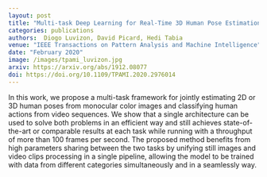 ```yaml
---
layout: post
title: "Multi-task Deep Learning for Real-Time 3D Human Pose Estimation and Action Recognition"
categories: publications
authors:  Diogo Luvizon, David Picard, Hedi Tabia
venue: "IEEE Transactions on Pattern Analysis and Machine Intelligence"
date: "February 2020"
image: /images/tpami_luvizon.jpg
arxiv: https://arxiv.org/abs/1912.08077
doi: https://doi.org/10.1109/TPAMI.2020.2976014
---
```


In this work, we propose a multi-task framework for jointly estimating 2D or 3D human poses from monocular color images and classifying human actions from video sequences. We show that a single architecture can be used to solve both problems in an efficient way and still achieves state-of-the-art or comparable results at each task while running with a throughput of more than 100 frames per second. The proposed method benefits from high parameters sharing between the two tasks by unifying still images and video clips processing in a single pipeline, allowing the model to be trained with data from different categories simultaneously and in a seamlessly way.
